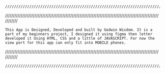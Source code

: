 	////////////////////////////////////////////////////////////////////////////////////

///////////////////////////////////////////////////////////////////////////////////////////////////////////

 	This App is Designed, Developed and built by Godwin Wisdom. It is a part of my beginners project, I designed it using figma then letter developed it Using HTML, CSS and a little of JAVASCRIPT. For now the view port for this app can only fit into MOBILE phones.

///////////////////////////////////////////////////////////////////////////////////////////////////////////

	////////////////////////////////////////////////////////////////////////////////////